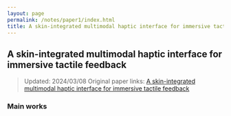 ```yaml
---
layout: page
permalink: /notes/paper1/index.html
title: A skin-integrated multimodal haptic interface for immersive tactile feedback
---
```


## A skin-integrated multimodal haptic interface for immersive tactile feedback

> Updated: 2024/03/08
> Original paper links: [A skin-integrated multimodal haptic interface for immersive tactile feedback](https://www.nature.com/articles/s41928-023-01074-z)

### Main works

